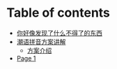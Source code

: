 # Table of contents

* [你好像发现了什么不得了的东西](README.md)
* [潮语拼音方案讲解](chao-yu-pin-yin-fang-an-jiang-jie/README.md)
  * [方案介绍](chao-yu-pin-yin-fang-an-jiang-jie/fang-an-jie-shao.md)
* [Page 1](page-1.md)
